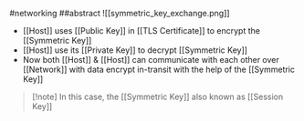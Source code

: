 #networking 
##abstract
![[symmetric_key_exchange.png]]
- [[Host]] uses [[Public Key]] in [[TLS Certificate]] to encrypt the [[Symmetric Key]]
- [[Host]] use its [[Private Key]] to decrypt [[Symmetric Key]]
- Now both [[Host]] & [[Host]] can communicate with each other over [[Network]] with data encrypt in-transit with the help of the [[Symmetric Key]]

>[!note] In this case, the [[Symmetric Key]] also known as [[Session Key]]